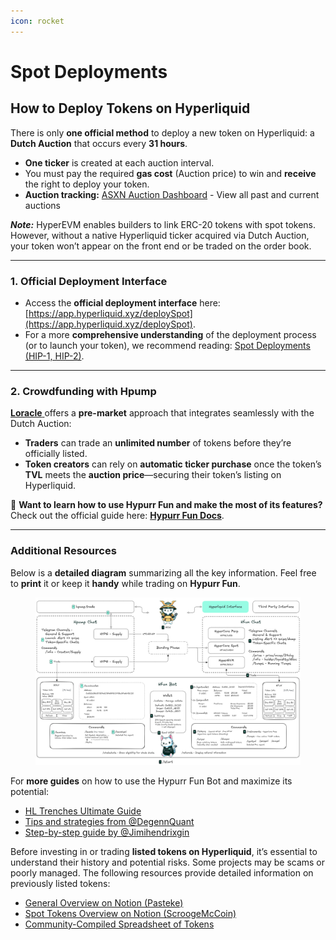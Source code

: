 ```yaml
---
icon: rocket
---
```


# Spot Deployments

## **How to Deploy Tokens on Hyperliquid**

There is only **one official method** to deploy a new token on Hyperliquid: a **Dutch Auction** that occurs every **31 hours**.

* **One ticker** is created at each auction interval.
* You must pay the required **gas cost** (Auction price) to win and **receive** the right to deploy your token.
* **Auction tracking:** [ASXN Auction Dashboard](https://data.asxn.xyz/dashboard/hl-auctions) - View all past and current auctions

_**Note:**_ HyperEVM enables builders to link ERC-20 tokens with spot tokens. However, without a native Hyperliquid ticker acquired via Dutch Auction, your token won’t appear on the front end or be traded on the order book.

***

### **1.** Official Deployment Interface

* Access the **official deployment interface** here: [https://app.hyperliquid.xyz/deploySpot](https://app.hyperliquid.xyz/deploySpot).
* For a more **comprehensive understanding** of the deployment process (or to launch your token), we recommend reading: [Spot Deployments (HIP-1, HIP-2)](../../../architecture/hypercore/hips/spot-deployments-hip-1-hip-2.md).

***

### 2. Crowdfunding with Hpump

[**Loracle** ](https://x.com/laurentzeimes)offers a **pre-market** approach that integrates seamlessly with the Dutch Auction:

* **Traders** can trade an **unlimited number** of tokens before they’re officially listed.
* **Token creators** can rely on **automatic ticker purchase** once the token’s **TVL** meets the **auction price**—securing their token’s listing on Hyperliquid.

🚨 **Want to learn how to use Hypurr Fun and make the most of its features?**\
Check out the official guide here: [**Hypurr Fun Docs**](https://hypurr-fun.gitbook.io/hypurr-fun-docs).

***

### **Additional Resources**

Below is a **detailed diagram** summarizing all the key information. Feel free to **print** it or keep it **handy** while trading on **Hypurr Fun**.

<figure><img src="../../../.gitbook/assets/Hypurr_eco_new_v1.PNG" alt=""><figcaption></figcaption></figure>

For **more guides** on how to use the Hypurr Fun Bot and maximize its potential:

* [HL Trenches Ultimate Guide](https://l1ghtyear.notion.site/HL-Trenches-Ultimate-Guide-12f90df6c9b780b29adbdbd8717f86be)
* [Tips and strategies from @DegennQuant](https://x.com/degennQuant/status/1865755024816852996)
* [Step-by-step guide by @Jimihendrixgin](https://x.com/jimihendrixgin/status/1867770279847469437)

Before investing in or trading **listed tokens on Hyperliquid**, it’s essential to understand their history and potential risks. Some projects may be scams or poorly managed. The following resources provide detailed information on previously listed tokens:

* [General Overview on Notion (Pasteke)](https://0xpasteke.notion.site/68a1348a53c14e6fbd405036128037f5?v=26e777a949c34b6090b888ed20627295)
* [Spot Tokens Overview on Notion (ScroogeMcCoin)](https://scroogemccoin.notion.site/Hyperliquid-Spot-Tokens-df2f09de70f94fd2a761752a1ac71dc2)
* [Community-Compiled Spreadsheet of Tokens](https://docs.google.com/spreadsheets/d/1uDKdvamD6gOGPtzfyhjcY8eRsoXKm544v3uNu-f_H6o/edit?gid=0#gid=0)
